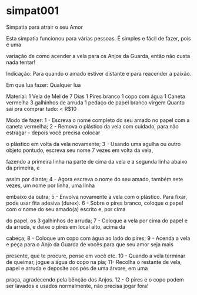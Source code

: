 # simpat001
Simpatia para atrair o seu Amor

Esta simpatia funcionou para várias pessoas. É simples e fácil de fazer, pois é uma 

variação de como acender a vela para os Anjos da Guarda, então não custa nada tentar! 

Indicação: Para quando o amado estiver distante e para reacender a paixão.

Em que lua fazer: Qualquer lua 

Material: 
1 Vela de Mel de 7 Dias 
1 Pires branco 
1 copo com água 
1 Caneta vermelha 
3 galhinhos de arruda 
1 pedaço de papel branco virgem 
Quanto sai pra comprar tudo: < R$10 

Modo de fazer: 
1 - Escreva o nome completo do seu amado no papel com a caneta vermelha; 
2 - Remova o plástico da vela com cuidado, para não estragar - depois você precisa colocar 

o plástico em volta da vela novamente; 
3 - Usando uma agulha ou outro objeto pontudo, escreva seu nome 7 vezes em volta da vela, 

fazendo a primeira linha na parte de cima da vela e a segunda linha abaixo da primeira, e 

assim por diante; 
4 - Agora escreva o nome do seu amado, também sete vezes, um nome por linha, uma linha 

embaixo da outra; 
5 - Envolva novamente a vela com o plástico. Para fixar, pode usar fita adesiva (durex). 
6 - Sobre o pires branco, coloque o papel com o nome do seu amado(a) escrito e, por cima 

do papel, os 3 galhinhos de arruda; 
7 - Coloque a vela por cima do papel e da arruda, e deixe o pires em local alto, acima da 

cabeça; 
8 - Coloque um copo com água ao lado do pires; 
9 - Acenda a vela e peça para o Anjo da Guarda de vocês para que seu amor seja mais 

presente, que te procure, pense em você etc. 
10 - Quando a vela terminar de queimar, jogue a água do copo na pia; 
11- Recolha o restante de vela, papel e arruda e deposite aos pés de uma árvore, em uma 

praça, agradecendo pela bênção dos Anjos. 
12 - O pires e o copo podem ser lavados e usados normalmente, não precisa jogar fora!
